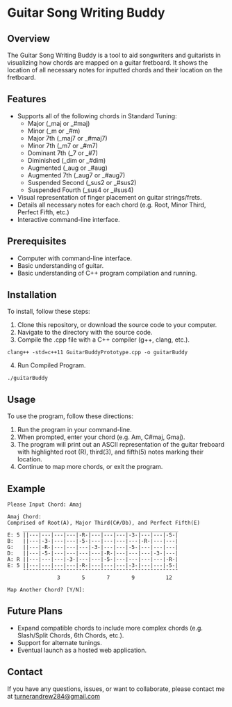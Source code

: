 # Guitar Song Writing Buddy

## Overview
The Guitar Song Writing Buddy is a tool to aid songwriters and guitarists in visualizing how chords are mapped on a guitar fretboard. It shows the location of all necessary notes for inputted chords and their location on the fretboard.

## Features
- Supports all of the following chords in Standard Tuning:
   * Major (_maj or _#maj)
   * Minor (_m or _#m)
   * Major 7th (_maj7 or _#maj7)
   * Minor 7th (_m7 or _#m7)
   * Dominant 7th (_7 or _#7)
   * Diminished (_dim or _#dim)
   * Augmented (_aug or _#aug)
   * Augmented 7th (_aug7 or _#aug7)
   * Suspended Second (_sus2 or _#sus2)
   * Suspended Fourth (_sus4 or _#sus4)
- Visual representation of finger placement on guitar strings/frets.
- Details all necessary notes for each chord (e.g. Root, Minor Third, Perfect Fifth, etc.)
- Interactive command-line interface.

## Prerequisites
- Computer with command-line interface.
- Basic understanding of guitar.
- Basic understanding of C++ program compilation and running.

## Installation
To install, follow these steps:

1. Clone this repository, or download the source code to your computer.
2. Navigate to the directory with the source code.
3. Compile the .cpp file with a C++ compiler (g++, clang, etc.).
```
clang++ -std=c++11 GuitarBuddyPrototype.cpp -o guitarBuddy
```
4. Run Compiled Program.
```
./guitarBuddy
```
   
## Usage
To use the program, follow these directions:

1. Run the program in your command-line.
2. When prompted, enter your chord (e.g. Am, C#maj, Gmaj).
3. The program will print out an ASCII representation of the guitar freboard with highlighted root (R), third(3), and fifth(5) notes marking their location.
4. Continue to map more chords, or exit the program.

## Example
```
Please Input Chord: Amaj

Amaj Chord: 
Comprised of Root(A), Major Third(C#/Db), and Perfect Fifth(E)
     __________________________________________________
E: 5 ||---|---|---|---|-R-|---|---|---|-3-|---|---|-5-|
B:   ||---|-3-|---|---|-5-|---|---|---|---|-R-|---|---|
G:   ||---|-R-|---|---|---|-3-|---|---|-5-|---|---|---|
D:   ||---|-5-|---|---|---|---|-R-|---|---|---|-3-|---|
A: R ||---|---|---|-3-|---|---|-5-|---|---|---|---|-R-|
E: 5 ||---|---|---|---|-R-|---|---|---|-3-|---|---|-5-|
     ¯¯¯¯¯¯¯¯¯¯¯¯¯¯¯¯¯¯¯¯¯¯¯¯¯¯¯¯¯¯¯¯¯¯¯¯¯¯¯¯¯¯¯¯¯¯¯¯¯¯
                3       5       7       9          12

Map Another Chord? [Y/N]:
```

## Future Plans
- Expand compatible chords to include more complex chords (e.g. Slash/Split Chords, 6th Chords, etc.).
- Support for alternate tunings.
- Eventual launch as a hosted web application.

## Contact
If you have any questions, issues, or want to collaborate, please contact me at turnerandrew284@gmail.com
